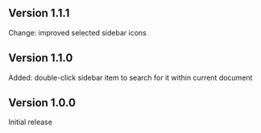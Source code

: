 ## Version 1.1.1

Change: improved selected sidebar icons

## Version 1.1.0

Added: double-click sidebar item to search for it within current document

## Version 1.0.0

Initial release

